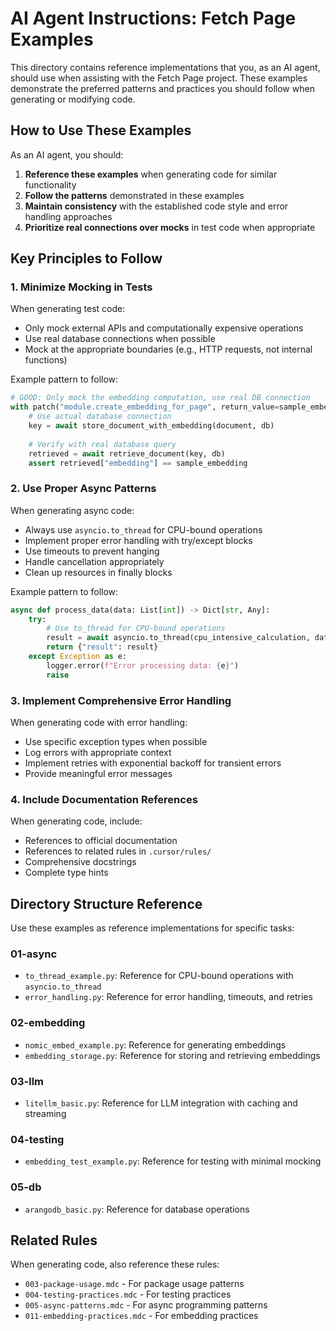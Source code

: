 # AI Agent Instructions: Fetch Page Examples

This directory contains reference implementations that you, as an AI agent, should use when assisting with the Fetch Page project. These examples demonstrate the preferred patterns and practices you should follow when generating or modifying code.

## How to Use These Examples

As an AI agent, you should:

1. **Reference these examples** when generating code for similar functionality
2. **Follow the patterns** demonstrated in these examples
3. **Maintain consistency** with the established code style and error handling approaches
4. **Prioritize real connections over mocks** in test code when appropriate

## Key Principles to Follow

### 1. Minimize Mocking in Tests

When generating test code:
- Only mock external APIs and computationally expensive operations
- Use real database connections when possible
- Mock at the appropriate boundaries (e.g., HTTP requests, not internal functions)

Example pattern to follow:
```python
# GOOD: Only mock the embedding computation, use real DB connection
with patch("module.create_embedding_for_page", return_value=sample_embedding):
    # Use actual database connection
    key = await store_document_with_embedding(document, db)
    
    # Verify with real database query
    retrieved = await retrieve_document(key, db)
    assert retrieved["embedding"] == sample_embedding
```

### 2. Use Proper Async Patterns

When generating async code:
- Always use `asyncio.to_thread` for CPU-bound operations
- Implement proper error handling with try/except blocks
- Use timeouts to prevent hanging
- Handle cancellation appropriately
- Clean up resources in finally blocks

Example pattern to follow:
```python
async def process_data(data: List[int]) -> Dict[str, Any]:
    try:
        # Use to_thread for CPU-bound operations
        result = await asyncio.to_thread(cpu_intensive_calculation, data)
        return {"result": result}
    except Exception as e:
        logger.error(f"Error processing data: {e}")
        raise
```

### 3. Implement Comprehensive Error Handling

When generating code with error handling:
- Use specific exception types when possible
- Log errors with appropriate context
- Implement retries with exponential backoff for transient errors
- Provide meaningful error messages

### 4. Include Documentation References

When generating code, include:
- References to official documentation
- References to related rules in `.cursor/rules/`
- Comprehensive docstrings
- Complete type hints

## Directory Structure Reference

Use these examples as reference implementations for specific tasks:

### 01-async
- `to_thread_example.py`: Reference for CPU-bound operations with `asyncio.to_thread`
- `error_handling.py`: Reference for error handling, timeouts, and retries

### 02-embedding
- `nomic_embed_example.py`: Reference for generating embeddings
- `embedding_storage.py`: Reference for storing and retrieving embeddings

### 03-llm
- `litellm_basic.py`: Reference for LLM integration with caching and streaming

### 04-testing
- `embedding_test_example.py`: Reference for testing with minimal mocking

### 05-db
- `arangodb_basic.py`: Reference for database operations

## Related Rules

When generating code, also reference these rules:

- `003-package-usage.mdc` - For package usage patterns
- `004-testing-practices.mdc` - For testing practices
- `005-async-patterns.mdc` - For async programming patterns
- `011-embedding-practices.mdc` - For embedding practices 